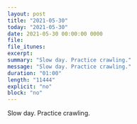 ```yaml
---
layout: post
title: "2021-05-30"
today: "2021-05-30"
date: 2021-05-30 00:00:00 0000
file:
file_itunes:
excerpt:
summary: "Slow day. Practice crawling."
message: "Slow day. Practice crawling."
duration: "01:00"
length: "11444"
explicit: "no"
block: "no"
---
```

Slow day. Practice crawling.


